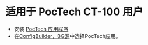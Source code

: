 # 适用于 PocTech CT-100 用户

- 安装 [PocTech 应用程序](https://play.google.com/store/apps/details?id=com.poctechcorp.pocct)
- 在[ConfigBuilder，BG源](#Config-Builder-bg-source)中选择PocTech应用。
